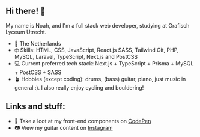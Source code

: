 ## Hi there! 👋

My name is Noah, and I'm a full stack web developer, studying at Grafisch Lyceum Utrecht.
- 📍 The Netherlands
- 🤓 Skills: HTML, CSS, JavaScript, React.js SASS, Tailwind Git, PHP, MySQL, Laravel, TypeScript, Next.js and PostCSS
- 💻 Current preferred tech stack: Next.js + TypeScript + Prisma + MySQL + PostCSS + SASS
- 🪴 Hobbies (except coding): drums, (bass) guitar, piano, just music in general :). I also really enjoy cycling and bouldering!

## Links and stuff:

- 🎨 Take a loot at my front-end components on [CodePen](https://codepen.io/NoahMelle)
- 📷 View my guitar content on [Instagram](https://www.instagram.com/noeyguitar/)

<!---
NoahMelle/NoahMelle is a ✨ special ✨ repository because its `README.md` (this file) appears on your GitHub profile.
You can click the Preview link to take a look at your changes.
--->

